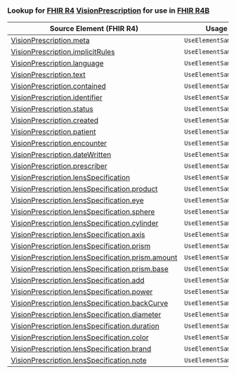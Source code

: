 ### Lookup for [FHIR R4](https://hl7.org/fhir/R4/) [VisionPrescription](https://hl7.org/fhir/R4/VisionPrescription.html) for use in [FHIR R4B](https://hl7.org/fhir/R4B/)

| Source Element (FHIR R4) | Usage | Target |
| -------------- | ----- | ------ |
| [VisionPrescription.meta](https://hl7.org/fhir/R4/VisionPrescription.html#resource) | `UseElementSameName` | [VisionPrescription.meta](https://hl7.org/fhir/R4B/VisionPrescription.html#resource) |
| [VisionPrescription.implicitRules](https://hl7.org/fhir/R4/VisionPrescription.html#resource) | `UseElementSameName` | [VisionPrescription.implicitRules](https://hl7.org/fhir/R4B/VisionPrescription.html#resource) |
| [VisionPrescription.language](https://hl7.org/fhir/R4/VisionPrescription.html#resource) | `UseElementSameName` | [VisionPrescription.language](https://hl7.org/fhir/R4B/VisionPrescription.html#resource) |
| [VisionPrescription.text](https://hl7.org/fhir/R4/VisionPrescription.html#resource) | `UseElementSameName` | [VisionPrescription.text](https://hl7.org/fhir/R4B/VisionPrescription.html#resource) |
| [VisionPrescription.contained](https://hl7.org/fhir/R4/VisionPrescription.html#resource) | `UseElementSameName` | [VisionPrescription.contained](https://hl7.org/fhir/R4B/VisionPrescription.html#resource) |
| [VisionPrescription.identifier](https://hl7.org/fhir/R4/VisionPrescription.html#resource) | `UseElementSameName` | [VisionPrescription.identifier](https://hl7.org/fhir/R4B/VisionPrescription.html#resource) |
| [VisionPrescription.status](https://hl7.org/fhir/R4/VisionPrescription.html#resource) | `UseElementSameName` | [VisionPrescription.status](https://hl7.org/fhir/R4B/VisionPrescription.html#resource) |
| [VisionPrescription.created](https://hl7.org/fhir/R4/VisionPrescription.html#resource) | `UseElementSameName` | [VisionPrescription.created](https://hl7.org/fhir/R4B/VisionPrescription.html#resource) |
| [VisionPrescription.patient](https://hl7.org/fhir/R4/VisionPrescription.html#resource) | `UseElementSameName` | [VisionPrescription.patient](https://hl7.org/fhir/R4B/VisionPrescription.html#resource) |
| [VisionPrescription.encounter](https://hl7.org/fhir/R4/VisionPrescription.html#resource) | `UseElementSameName` | [VisionPrescription.encounter](https://hl7.org/fhir/R4B/VisionPrescription.html#resource) |
| [VisionPrescription.dateWritten](https://hl7.org/fhir/R4/VisionPrescription.html#resource) | `UseElementSameName` | [VisionPrescription.dateWritten](https://hl7.org/fhir/R4B/VisionPrescription.html#resource) |
| [VisionPrescription.prescriber](https://hl7.org/fhir/R4/VisionPrescription.html#resource) | `UseElementSameName` | [VisionPrescription.prescriber](https://hl7.org/fhir/R4B/VisionPrescription.html#resource) |
| [VisionPrescription.lensSpecification](https://hl7.org/fhir/R4/VisionPrescription.html#resource) | `UseElementSameName` | [VisionPrescription.lensSpecification](https://hl7.org/fhir/R4B/VisionPrescription.html#resource) |
| [VisionPrescription.lensSpecification.product](https://hl7.org/fhir/R4/VisionPrescription.html#resource) | `UseElementSameName` | [VisionPrescription.lensSpecification.product](https://hl7.org/fhir/R4B/VisionPrescription.html#resource) |
| [VisionPrescription.lensSpecification.eye](https://hl7.org/fhir/R4/VisionPrescription.html#resource) | `UseElementSameName` | [VisionPrescription.lensSpecification.eye](https://hl7.org/fhir/R4B/VisionPrescription.html#resource) |
| [VisionPrescription.lensSpecification.sphere](https://hl7.org/fhir/R4/VisionPrescription.html#resource) | `UseElementSameName` | [VisionPrescription.lensSpecification.sphere](https://hl7.org/fhir/R4B/VisionPrescription.html#resource) |
| [VisionPrescription.lensSpecification.cylinder](https://hl7.org/fhir/R4/VisionPrescription.html#resource) | `UseElementSameName` | [VisionPrescription.lensSpecification.cylinder](https://hl7.org/fhir/R4B/VisionPrescription.html#resource) |
| [VisionPrescription.lensSpecification.axis](https://hl7.org/fhir/R4/VisionPrescription.html#resource) | `UseElementSameName` | [VisionPrescription.lensSpecification.axis](https://hl7.org/fhir/R4B/VisionPrescription.html#resource) |
| [VisionPrescription.lensSpecification.prism](https://hl7.org/fhir/R4/VisionPrescription.html#resource) | `UseElementSameName` | [VisionPrescription.lensSpecification.prism](https://hl7.org/fhir/R4B/VisionPrescription.html#resource) |
| [VisionPrescription.lensSpecification.prism.amount](https://hl7.org/fhir/R4/VisionPrescription.html#resource) | `UseElementSameName` | [VisionPrescription.lensSpecification.prism.amount](https://hl7.org/fhir/R4B/VisionPrescription.html#resource) |
| [VisionPrescription.lensSpecification.prism.base](https://hl7.org/fhir/R4/VisionPrescription.html#resource) | `UseElementSameName` | [VisionPrescription.lensSpecification.prism.base](https://hl7.org/fhir/R4B/VisionPrescription.html#resource) |
| [VisionPrescription.lensSpecification.add](https://hl7.org/fhir/R4/VisionPrescription.html#resource) | `UseElementSameName` | [VisionPrescription.lensSpecification.add](https://hl7.org/fhir/R4B/VisionPrescription.html#resource) |
| [VisionPrescription.lensSpecification.power](https://hl7.org/fhir/R4/VisionPrescription.html#resource) | `UseElementSameName` | [VisionPrescription.lensSpecification.power](https://hl7.org/fhir/R4B/VisionPrescription.html#resource) |
| [VisionPrescription.lensSpecification.backCurve](https://hl7.org/fhir/R4/VisionPrescription.html#resource) | `UseElementSameName` | [VisionPrescription.lensSpecification.backCurve](https://hl7.org/fhir/R4B/VisionPrescription.html#resource) |
| [VisionPrescription.lensSpecification.diameter](https://hl7.org/fhir/R4/VisionPrescription.html#resource) | `UseElementSameName` | [VisionPrescription.lensSpecification.diameter](https://hl7.org/fhir/R4B/VisionPrescription.html#resource) |
| [VisionPrescription.lensSpecification.duration](https://hl7.org/fhir/R4/VisionPrescription.html#resource) | `UseElementSameName` | [VisionPrescription.lensSpecification.duration](https://hl7.org/fhir/R4B/VisionPrescription.html#resource) |
| [VisionPrescription.lensSpecification.color](https://hl7.org/fhir/R4/VisionPrescription.html#resource) | `UseElementSameName` | [VisionPrescription.lensSpecification.color](https://hl7.org/fhir/R4B/VisionPrescription.html#resource) |
| [VisionPrescription.lensSpecification.brand](https://hl7.org/fhir/R4/VisionPrescription.html#resource) | `UseElementSameName` | [VisionPrescription.lensSpecification.brand](https://hl7.org/fhir/R4B/VisionPrescription.html#resource) |
| [VisionPrescription.lensSpecification.note](https://hl7.org/fhir/R4/VisionPrescription.html#resource) | `UseElementSameName` | [VisionPrescription.lensSpecification.note](https://hl7.org/fhir/R4B/VisionPrescription.html#resource) |
